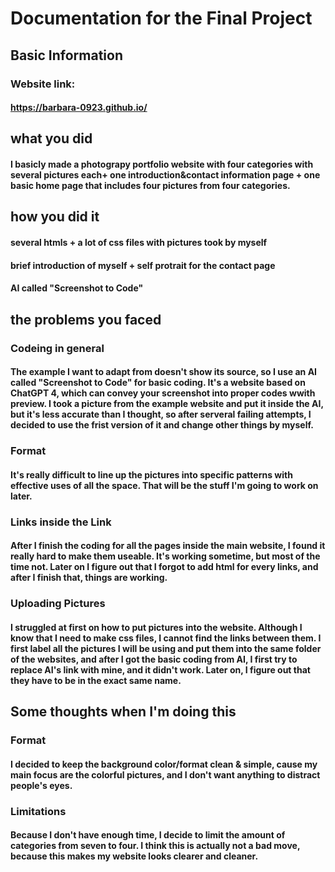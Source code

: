# Documentation for the Final Project
## Basic Information
### Website link:
#### https://barbara-0923.github.io/ 
## what you did
#### I basicly made a photograpy portfolio website with four categories with several pictures each+ one introduction&contact information page + one basic home page that includes four pictures from four categories.
## how you did it
#### several htmls + a lot of css files with pictures took by myself
#### brief introduction of myself + self protrait for the contact page
#### AI called "Screenshot to Code"
## the problems you faced
### Codeing in general
#### The example I want to adapt from doesn't show its source, so I use an AI called "Screenshot to Code" for basic coding. It's a website based on ChatGPT 4, which can convey your screenshot into proper codes wwith preview. I took a picture from the example website and put it inside the AI, but it's less accurate than I thought, so after serveral failing attempts, I decided to use the frist version of it and change other things by myself.
### Format
#### It's really difficult to line up the pictures into specific patterns with effective uses of all the space. That will be the stuff I'm going to work on later. 
### Links inside the Link
#### After I finish the coding for all the pages inside the main website, I found it really hard to make them useable. It's working sometime, but most of the time not. Later on I figure out that I forgot to add html for every links, and after I finish that, things are working.
### Uploading Pictures
#### I struggled at first on how to put pictures into the website. Although I know that I need to make css files, I cannot find the links between them. I first label all the pictures I will be using and put them into the same folder of the websites, and after I got the basic coding from AI, I first try to replace AI's link with mine, and it didn't work. Later on, I figure out that they have to be in the exact same name.
## Some thoughts when I'm doing this
### Format
#### I decided to keep the background color/format clean & simple, cause my main focus are the colorful pictures, and I don't want anything to distract people's eyes. 
### Limitations
#### Because I don't have enough time, I decide to limit the amount of categories from seven to four. I think this is actually not a bad move, because this makes my website looks clearer and cleaner. 